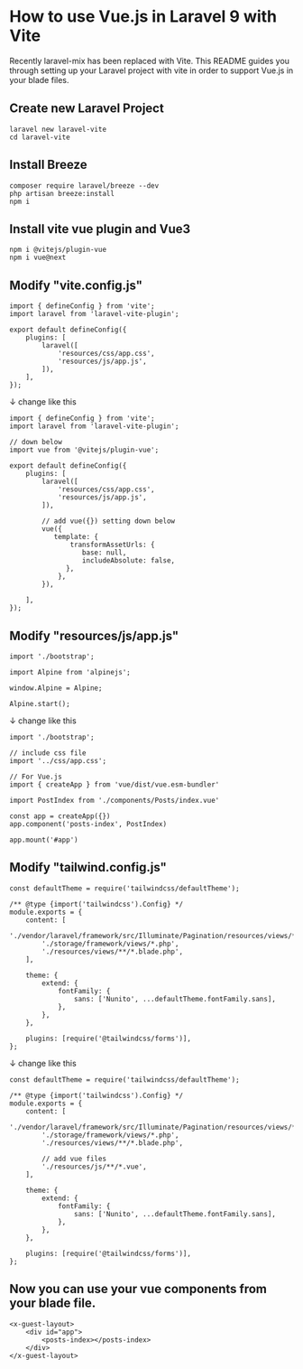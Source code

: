# How to use Vue.js in Laravel 9 with Vite
Recently laravel-mix has been replaced with Vite. This README guides you through setting up
your Laravel project with vite in order to support Vue.js in your blade files.

## Create new Laravel Project
```
laravel new laravel-vite
cd laravel-vite
```

## Install Breeze
```
composer require laravel/breeze --dev
php artisan breeze:install
npm i
```

## Install vite vue plugin and Vue3
```
npm i @vitejs/plugin-vue
npm i vue@next
```

## Modify "vite.config.js"
```
import { defineConfig } from 'vite';
import laravel from 'laravel-vite-plugin';

export default defineConfig({
    plugins: [
        laravel([
            'resources/css/app.css',
            'resources/js/app.js',
        ]),
    ],
});
```
↓ change like this
```
import { defineConfig } from 'vite';
import laravel from 'laravel-vite-plugin';

// down below
import vue from '@vitejs/plugin-vue';

export default defineConfig({
    plugins: [
        laravel([
            'resources/css/app.css',
            'resources/js/app.js',
        ]),
        
        // add vue({}) setting down below
        vue({
           template: {
               transformAssetUrls: {
                  base: null,
                  includeAbsolute: false,
              },
            },
        }),

    ],
});
```

## Modify "resources/js/app.js"
```
import './bootstrap';

import Alpine from 'alpinejs';

window.Alpine = Alpine;

Alpine.start();
```
↓ change like this
```
import './bootstrap';

// include css file
import '../css/app.css';

// For Vue.js
import { createApp } from 'vue/dist/vue.esm-bundler'

import PostIndex from './components/Posts/index.vue'

const app = createApp({})
app.component('posts-index', PostIndex)

app.mount('#app')
```

## Modify "tailwind.config.js"
```
const defaultTheme = require('tailwindcss/defaultTheme');

/** @type {import('tailwindcss').Config} */
module.exports = {
    content: [
        './vendor/laravel/framework/src/Illuminate/Pagination/resources/views/*.blade.php',
        './storage/framework/views/*.php',
        './resources/views/**/*.blade.php',
    ],

    theme: {
        extend: {
            fontFamily: {
                sans: ['Nunito', ...defaultTheme.fontFamily.sans],
            },
        },
    },

    plugins: [require('@tailwindcss/forms')],
};
```
↓ change like this
```
const defaultTheme = require('tailwindcss/defaultTheme');

/** @type {import('tailwindcss').Config} */
module.exports = {
    content: [
        './vendor/laravel/framework/src/Illuminate/Pagination/resources/views/*.blade.php',
        './storage/framework/views/*.php',
        './resources/views/**/*.blade.php',
        
        // add vue files
        './resources/js/**/*.vue',
    ],

    theme: {
        extend: {
            fontFamily: {
                sans: ['Nunito', ...defaultTheme.fontFamily.sans],
            },
        },
    },

    plugins: [require('@tailwindcss/forms')],
};
```

## Now you can use your vue components from your blade file.
```
<x-guest-layout>
    <div id="app">
        <posts-index></posts-index>
    </div>
</x-guest-layout>
```
